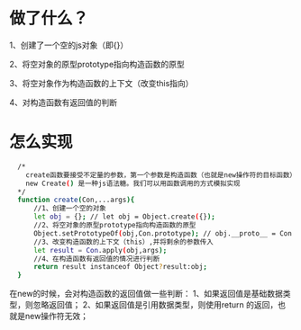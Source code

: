 # 做了什么？
1、创建了一个空的js对象（即{}）

2、将空对象的原型prototype指向构造函数的原型

3、将空对象作为构造函数的上下文（改变this指向）

4、对构造函数有返回值的判断

# 怎么实现
```bash 
  /*
    create函数要接受不定量的参数，第一个参数是构造函数（也就是new操作符的目标函数），其余参数被构造函数使用。
    new Create() 是一种js语法糖。我们可以用函数调用的方式模拟实现
  */
  function create(Con,...args){
      //1、创建一个空的对象
      let obj = {}; // let obj = Object.create({});
      //2、将空对象的原型prototype指向构造函数的原型
      Object.setPrototypeOf(obj,Con.prototype); // obj.__proto__ = Con.prototype
      //3、改变构造函数的上下文（this）,并将剩余的参数传入
      let result = Con.apply(obj,args);
      //4、在构造函数有返回值的情况进行判断
      return result instanceof Object?result:obj; 
  }
```
在new的时候，会对构造函数的返回值做一些判断：
1、如果返回值是基础数据类型，则忽略返回值；
2、如果返回值是引用数据类型，则使用return 的返回，也就是new操作符无效；